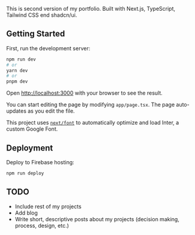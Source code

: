 This is second version of my portfolio. Built with Next.js, TypeScript, Tailwind CSS end shadcn/ui.

## Getting Started

First, run the development server:

```bash
npm run dev
# or
yarn dev
# or
pnpm dev
```

Open [http://localhost:3000](http://localhost:3000) with your browser to see the result.

You can start editing the page by modifying `app/page.tsx`. The page auto-updates as you edit the file.

This project uses [`next/font`](https://nextjs.org/docs/basic-features/font-optimization) to automatically optimize and load Inter, a custom Google Font.

## Deployment

Deploy to Firebase hosting:
```bash
npm run deploy
```


## TODO

- Include rest of my projects
- Add blog
- Write short, descriptive posts about my projects (decision making, process, design, etc.)